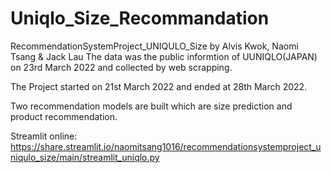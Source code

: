 # Uniqlo_Size_Recommandation
RecommendationSystemProject_UNIQULO_Size by Alvis Kwok, Naomi Tsang & Jack Lau
The data was the public informtion of UUNIQLO(JAPAN) on 23rd March 2022 and collected by web scrapping.

The Project started on 21st March 2022 and ended at 28th March 2022.

Two recommendation models are built which are size prediction and product recommendation.

Streamlit online:
https://share.streamlit.io/naomitsang1016/recommendationsystemproject_uniqulo_size/main/streamlit_uniqlo.py
